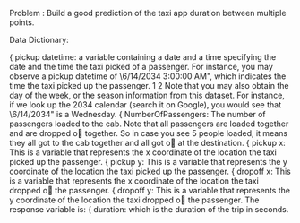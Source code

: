 Problem : Build a good prediction of the taxi app duration between multiple points.

Data Dictionary:{ pickup datetime: a variable containing a date and a time specifying the date and thetime the taxi picked of a passenger. For instance, you may observe a pickup datetimeof \6/14/2034 3:00:00 AM", which indicates the time the taxi picked up the passenger.12Note that you may also obtain the day of the week, or the season information fromthis dataset. For instance, if we look up the 2034 calendar (search it on Google), youwould see that \6/14/2034" is a Wednesday.{ NumberOfPassengers: The number of passengers loaded to the cab. Note that allpassengers are loaded together and are dropped o together. So in case you see 5 peopleloaded, it means they all got to the cab together and all got o at the destination.{ pickup x: This is a variable that represents the x coordinate of the location the taxipicked up the passenger.{ pickup y: This is a variable that represents the y coordinate of the location the taxipicked up the passenger.{ dropoff x: This is a variable that represents the x coordinate of the location the taxidropped o the passenger.{ dropoff y: This is a variable that represents the y coordinate of the location the taxidropped o the passenger.The response variable is:{ duration: which is the duration of the trip in seconds.